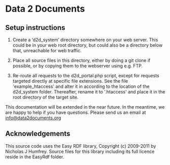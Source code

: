 Data 2 Documents
================


Setup instructions
------------------

1. Create a ‘d2d_system’ directory somewhere on your web server. This could be in your web root directory, but could also be a directory below that, unreachable for web traffic.

2. Place all source files in this directory, either by doing a git clone if possible, or by copying them to the webserver using e.g. FTP.

2. Re-route all requests to the d2d_portal.php script, except for requests targeted directly at specific file extensions. See the file 'example_htaccess' and alter it in according to the location of the d2d_system folder. Thereafter, rename it to '.htaccess' and place it in the root directory of the target site.

This documentation will be extended in the near future. In the meantime, we are happy to help if you have questions. Please send us an email at info@data2documents.org

Acknowledgements
----------------
This source code uses the Easy RDF library, Copyright (c) 2009-2011 by Nicholas J Humfrey. Source files for this library including its full licence reside in the EasyRdf folder.


